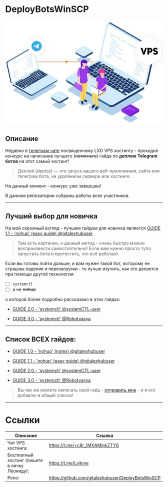 # DeployBotsWinSCP

[![VPS](Images/Title.png)](https://www.youtube.com/user/alexdubovyck/videos)

## Описание
Недавно в [телеграм чате](https://t.me/+c8r_IMXAMjpkZTY6) посвященному LXD VPS хостингу - проходил конкурс на написание лучшего (~~потятного~~) гайда по **деплою Telegram ботов** на этот самый хостинг!

> Деплой (deploy) — это запуск вашего веб-приложения, сайта или телеграм бота, на удалённом сервере или хостинге.

На данный момент - конкурс уже завершен!

В данном репозитории собраны работы всех участников.

---
## Лучший выбор для новичка

На мой скромный взгляд - лучшим гайдом для новичка является [GUIDE 1.1 - 'nohup' (easy guide) @gitalexhubuser](https://github.com/gitalexhubuser/DeployBotsWinSCP/blob/main/GUIDE%201.1%20-%20'nohup'%20(easy%20guide)%20%40gitalexhubuser.md)
> Там есть картинки, и данный метод - очень быстро можно воспроизвести самостоятельно! Если вам нужно просто тупо запустить бота и протестить, что всё работает.

Если вы готовы пойти дальше, и вам нужен такой бот, которому не страшны падения и перезагрузки - то лучше изучить, как это делается при помощи другой технологии:

- [ ] `systemctl` 
- [ ] а не ~~nohup~~

о которой более подробно рассказано в этих гайдах:

- [GUIDE 2.0 - 'systemctl' @systemCTL-user](https://github.com/gitalexhubuser/DeployBotsWinSCP/blob/main/GUIDE%201.1%20-%20'nohup'%20(easy%20guide)%20%40gitalexhubuser.md)

- [GUIDE 3.0 - 'systemctl' @Robotvasya](https://github.com/gitalexhubuser/DeployBotsWinSCP/blob/main/GUIDE%201.1%20-%20'nohup'%20(easy%20guide)%20%40gitalexhubuser.md)

---

## Список ВСЕХ гайдов:
- [GUIDE 1.0 - 'nohup' (notes) @gitalexhubuser](https://github.com/gitalexhubuser/DeployBotsWinSCP/blob/main/GUIDE%201.0%20-%20'nohup'%20(notes)%20%40gitalexhubuser.md)

- [GUIDE 1.1 - 'nohup' (easy guide) @gitalexhubuser](https://github.com/gitalexhubuser/DeployBotsWinSCP/blob/main/GUIDE%201.1%20-%20'nohup'%20(easy%20guide)%20%40gitalexhubuser.md)

- [GUIDE 2.0 - 'systemctl' @systemCTL-user](https://github.com/gitalexhubuser/DeployBotsWinSCP/blob/main/GUIDE%201.1%20-%20'nohup'%20(easy%20guide)%20%40gitalexhubuser.md)

- [GUIDE 3.0 - 'systemctl' @Robotvasya](https://github.com/gitalexhubuser/DeployBotsWinSCP/blob/main/GUIDE%201.1%20-%20'nohup'%20(easy%20guide)%20%40gitalexhubuser.md)

> Вы так же можете написать свой гайд - [отправить мне](https://t.me/alexdubovyckvideos) - и я его добавлю в общий список!

---

# Ссылки
| Описание | Ссылка |
| ------ | ------ |
Чат VPS хостинга: | https://t.me/+c8r_IMXAMjpkZTY6
Бесплатный хостинг (пишите в личку Леониду): | https://t.me/Lvikme
Репо: | https://github.com/gitalexhubuser/DeployBotsWinSCP
